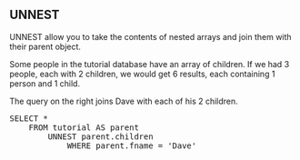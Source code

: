 ## UNNEST

UNNEST allow you to take the contents of nested arrays and join them
with their parent object.

Some people in the tutorial database have an array of children.  If we
had 3 people, each with 2 children, we would get 6 results, each
containing 1 person and 1 child.

The query on the right joins Dave with each of his 2 children.

<pre id="example">
SELECT * 
    FROM tutorial AS parent
    	UNNEST parent.children
        	WHERE parent.fname = 'Dave' 
</pre>
